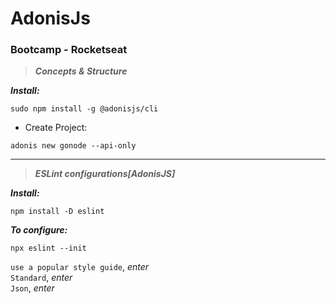 # AdonisJs

### Bootcamp - Rocketseat

> **_Concepts & Structure_**

**_Install:_**

```
sudo npm install -g @adonisjs/cli
```

- Create Project:

```
adonis new gonode --api-only
```

---

> **_ESLint configurations[AdonisJS]_**

**_Install:_**

```
npm install -D eslint
```

**_To configure:_**

```
npx eslint --init
```

`use a popular style guide`, _enter_  
`Standard`, _enter_  
`Json`, _enter_
